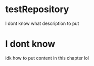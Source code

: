# testRepository
I dont know what description to put
# I dont know
idk how to put content in this chapter lol
